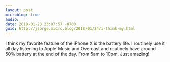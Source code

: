 ```yaml
---
layout: post
microblog: true
audio: 
date: 2018-01-23 23:07:57 -0700
guid: http://jsorge.micro.blog/2018/01/24/i-think-my.html
---
```

I think my favorite feature of the iPhone X is the battery life. I routinely use it all day listening to Apple Music and Overcast and routinely have around 50% battery at the end of the day. From 5am to 10pm. Just amazing!
